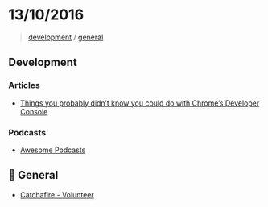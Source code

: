 # 13/10/2016

> [development](#development) / [general](#general)


## Development

### Articles
- [Things you probably didn’t know you could do with Chrome’s Developer Console](https://medium.freecodecamp.com/10-tips-to-maximize-your-javascript-debugging-experience-b69a75859329#.2xczpdqxl)

### Podcasts
- [Awesome Podcasts](http://ogilvieira.com.br/awesome-podcasts-br/#/)

## :beers: General

- [Catchafire - Volunteer](https://www.catchafire.org)